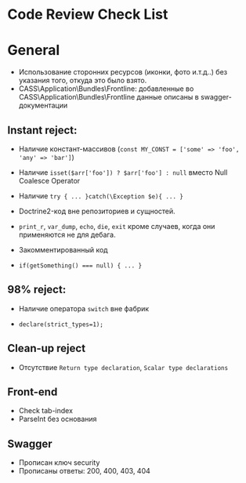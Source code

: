 Code Review Check List
======================

General
=======

- Использование сторонних ресурсов (иконки, фото и.т.д..) без указания того, откуда это было взято.
- CASS\Application\Bundles\Frontline: добавленные во CASS\Application\Bundles\Frontline данные описаны в swagger-документации

Instant reject:
---------------
- Наличие констант-массивов (`const MY_CONST = ['some' => 'foo', 'any' => 'bar']`)

- Наличие `isset($arr['foo']) ? $arr['foo'] : null` вместо Null Coalesce Operator

- Наличие `try { ... }catch(\Exception $e){ ... }`

- Doctrine2-код вне репозиториев и сущностей.

- `print_r`, `var_dump`, `echo`, `die`, `exit` кроме случаев, когда они применяются не для дебага.

- Закомментированный код

- `if(getSomething() === null) { ... }`

98% reject:
-----------

- Наличие оператора `switch` вне фабрик

- `declare(strict_types=1);`

Clean-up reject
---------------

- Отсутствие `Return type declaration`, `Scalar type declarations`

Front-end
---------

- Check tab-index
- ParseInt без основания

Swagger
-------

- Прописан ключ security
- Прописаны ответы: 200, 400, 403, 404